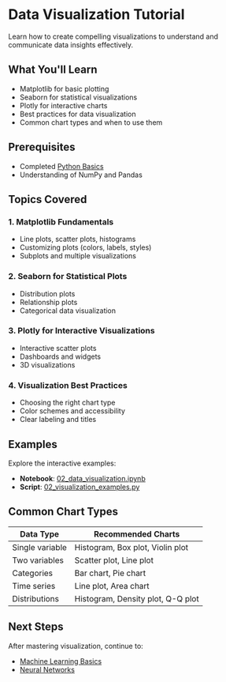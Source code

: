 # Data Visualization Tutorial

Learn how to create compelling visualizations to understand and communicate data insights effectively.

## What You'll Learn

- Matplotlib for basic plotting
- Seaborn for statistical visualizations
- Plotly for interactive charts
- Best practices for data visualization
- Common chart types and when to use them

## Prerequisites

- Completed [Python Basics](../01_basics/README.md)
- Understanding of NumPy and Pandas

## Topics Covered

### 1. Matplotlib Fundamentals
- Line plots, scatter plots, histograms
- Customizing plots (colors, labels, styles)
- Subplots and multiple visualizations

### 2. Seaborn for Statistical Plots
- Distribution plots
- Relationship plots
- Categorical data visualization

### 3. Plotly for Interactive Visualizations
- Interactive scatter plots
- Dashboards and widgets
- 3D visualizations

### 4. Visualization Best Practices
- Choosing the right chart type
- Color schemes and accessibility
- Clear labeling and titles

## Examples

Explore the interactive examples:
- **Notebook**: [02_data_visualization.ipynb](../../notebooks/02_data_visualization.ipynb)
- **Script**: [02_visualization_examples.py](../../examples/02_visualization_examples.py)

## Common Chart Types

| Data Type | Recommended Charts |
|-----------|-------------------|
| Single variable | Histogram, Box plot, Violin plot |
| Two variables | Scatter plot, Line plot |
| Categories | Bar chart, Pie chart |
| Time series | Line plot, Area chart |
| Distributions | Histogram, Density plot, Q-Q plot |

## Next Steps

After mastering visualization, continue to:
- [Machine Learning Basics](../03_machine_learning/README.md)
- [Neural Networks](../04_neural_networks/README.md)